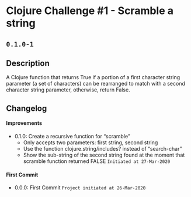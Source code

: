 # Clojure Challenge #1 - Scramble a string 
## `0.1.0-1`
## Description
A Clojure function that returns True if a portion of a first character string parameter (a set of characters) can be rearranged to match with a second character string parameter, otherwise, return False.
## Changelog
#### Improvements
- 0.1.0: Create a recursive function for “scramble”
  - Only accepts two parameters: first string, second string
  - Use the function clojure.string/includes? instead of “search-char”
  - Show the sub-string of the second string found at the moment that scramble function returned FALSE
  `Initiated at 27-Mar-2020`
#### First Commit
- 0.0.0: First Commit
  `Project initiated at 26-Mar-2020`
